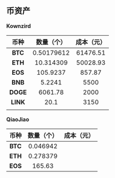 ## 币资产

**Kownzird**


| **币种** | **数量（个）** | **成本（元）** |
| :-------------: | :------------: | :------------: |
| **BTC**  |   0.50179612   |    61476.51    |
| **ETH**  |   10.314309   |    50028.93    |
| **EOS**  |      105.9237      |     857.87     |
| **BNB**  |   5.2241   |      5500      |
| **DOGE** |    6061.78    |       2000       |
| **LINK** |      20.1      |      3150      |
|          |                |                |



**QiaoJiao**

| **币种** | **数量（个）** | 成本（元） |
| :------: | :------------: | :--------: |
| **BTC**  |    0.046942    |            |
| **ETH**  |    0.278379    |            |
| **EOS**  |     165.63     |            |

